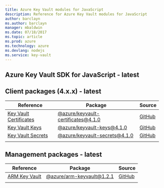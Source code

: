 ```yaml
---
title: Azure Key Vault modules for JavaScript
description: Reference for Azure Key Vault modules for JavaScript
author: barclayn
ms.author: barclayn
manager: mbaldwin
ms.date: 07/18/2017
ms.topic: article
ms.prod: azure
ms.technology: azure
ms.devlang: nodejs
ms.service: key-vault
---
```


## Azure Key Vault SDK for JavaScript - latest

## Client packages (4.x.x) - latest

| Reference                                                                                          | Package                                                                                          | Source                                                                                             |
|----------------------------------------------------------------------------------------------------|--------------------------------------------------------------------------------------------------|----------------------------------------------------------------------------------------------------|
| [Key Vault Certificates](/javascript/api/preview-docs/overview/azure/key-vault/keyvault-certificates-readme) | [@azure/keyvault-certificates@4.1.0](https://www.npmjs.com/package/@azure/keyvault-certificates) | [GitHub](https://github.com/Azure/azure-sdk-for-js/tree/master/sdk/keyvault/keyvault-certificates) |
| [Key Vault Keys](/javascript/api/preview-docs/overview/azure/key-vault/keyvault-keys-readme)                 | [@azure/keyvault-keys@4.1.0](https://www.npmjs.com/package/@azure/keyvault-keys)                 | [GitHub](https://github.com/Azure/azure-sdk-for-js/tree/master/sdk/keyvault/keyvault-keys)         |
| [Key Vault Secrets](/javascript/api/preview-docs/overview/key-vault/azure/keyvault-secrets-readme)           | [@azure/keyvault-secrets@4.1.0](https://www.npmjs.com/package/@azure/keyvault-secrets)           | [GitHub](https://github.com/Azure/azure-sdk-for-js/tree/master/sdk/keyvault/keyvault-secrets)      |
|                                                                                                    |                                                                                                  |                                                                                                    |
## Management packages - latest

| Reference                                                                    | Package                                                                        | Source                                                                                    |
|------------------------------------------------------------------------------|--------------------------------------------------------------------------------|-------------------------------------------------------------------------------------------|
| [ARM Key Vault](/javascript/api/preview-docs/@azure/arm-keyvault) | [@azure/arm-keyvault@1.2.1](https://www.npmjs.com/package/@azure/arm-keyvault) | [GitHub](https://github.com/Azure/azure-sdk-for-js/tree/master/sdk/keyvault/arm-keyvault) |
|                                                                              |                                                                                |                                                                                           |
